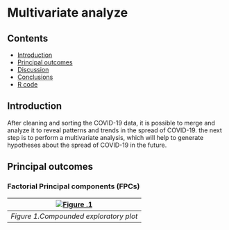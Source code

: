 # Multivariate analyze

## Contents
-   [Introduction](#introduction)
-   [Principal outcomes](#principal-outcomes)
-   [Discussion](##discussion)
-   [Conclusions](#conclusions)
-   [R code](#r-code)

## Introduction

After cleaning and sorting the COVID-19 data, it is possible to merge and analyze it to reveal patterns and trends in the spread of COVID-19. the next step is to perform a multivariate analysis, which will help to generate hypotheses about the spread of COVID-19 in the future.

## Principal outcomes


### Factorial Principal components (FPCs)

|[![Figure .1](plotting/exploratory.plot.png)](https://github.com/jasb3110/COVIDPERU/blob/f41196ef7096026e2a940d7323583b8b07b9956b/plotting/exploratory.plot.png?raw=true)|
|:----------------------------------------------------------------------------:|
|*Figure 1.Compounded exploratory plot*|